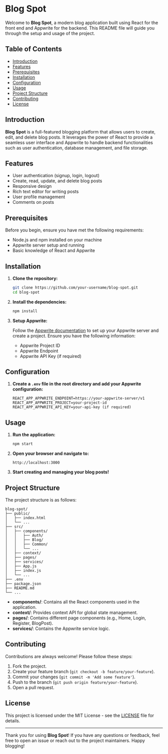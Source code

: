 # Blog Spot

Welcome to **Blog Spot**, a modern blog application built using React for the front end and Appwrite for the backend. This README file will guide you through the setup and usage of the project.

## Table of Contents

- [Introduction](#introduction)
- [Features](#features)
- [Prerequisites](#prerequisites)
- [Installation](#installation)
- [Configuration](#configuration)
- [Usage](#usage)
- [Project Structure](#project-structure)
- [Contributing](#contributing)
- [License](#license)

## Introduction

**Blog Spot** is a full-featured blogging platform that allows users to create, edit, and delete blog posts. It leverages the power of React to provide a seamless user interface and Appwrite to handle backend functionalities such as user authentication, database management, and file storage.

## Features

- User authentication (signup, login, logout)
- Create, read, update, and delete blog posts
- Responsive design
- Rich text editor for writing posts
- User profile management
- Comments on posts

## Prerequisites

Before you begin, ensure you have met the following requirements:

- Node.js and npm installed on your machine
- Appwrite server setup and running
- Basic knowledge of React and Appwrite

## Installation

1. **Clone the repository:**

    ```bash
    git clone https://github.com/your-username/blog-spot.git
    cd blog-spot
    ```

2. **Install the dependencies:**

    ```bash
    npm install
    ```

3. **Setup Appwrite:**

    Follow the [Appwrite documentation](https://appwrite.io/docs) to set up your Appwrite server and create a project. Ensure you have the following information:

    - Appwrite Project ID
    - Appwrite Endpoint
    - Appwrite API Key (if required)

## Configuration

1. **Create a `.env` file in the root directory and add your Appwrite configuration:**

    ```env
    REACT_APP_APPWRITE_ENDPOINT=https://your-appwrite-server/v1
    REACT_APP_APPWRITE_PROJECT=your-project-id
    REACT_APP_APPWRITE_API_KEY=your-api-key (if required)
    ```

## Usage

1. **Run the application:**

    ```bash
    npm start
    ```

2. **Open your browser and navigate to:**

    ```
    http://localhost:3000
    ```

3. **Start creating and managing your blog posts!**

## Project Structure

The project structure is as follows:

```plaintext
blog-spot/
├── public/
│   ├── index.html
│   └── ...
├── src/
│   ├── components/
│   │   ├── Auth/
│   │   ├── Blog/
│   │   ├── Common/
│   │   └── ...
│   ├── context/
│   ├── pages/
│   ├── services/
│   ├── App.js
│   ├── index.js
│   └── ...
├── .env
├── package.json
├── README.md
└── ...
```

- **components/**: Contains all the React components used in the application.
- **context/**: Provides context API for global state management.
- **pages/**: Contains different page components (e.g., Home, Login, Register, BlogPost).
- **services/**: Contains the Appwrite service logic.

## Contributing

Contributions are always welcome! Please follow these steps:

1. Fork the project.
2. Create your feature branch (`git checkout -b feature/your-feature`).
3. Commit your changes (`git commit -m 'Add some feature'`).
4. Push to the branch (`git push origin feature/your-feature`).
5. Open a pull request.

## License

This project is licensed under the MIT License - see the [LICENSE](LICENSE) file for details.

---

Thank you for using **Blog Spot**! If you have any questions or feedback, feel free to open an issue or reach out to the project maintainers. Happy blogging!